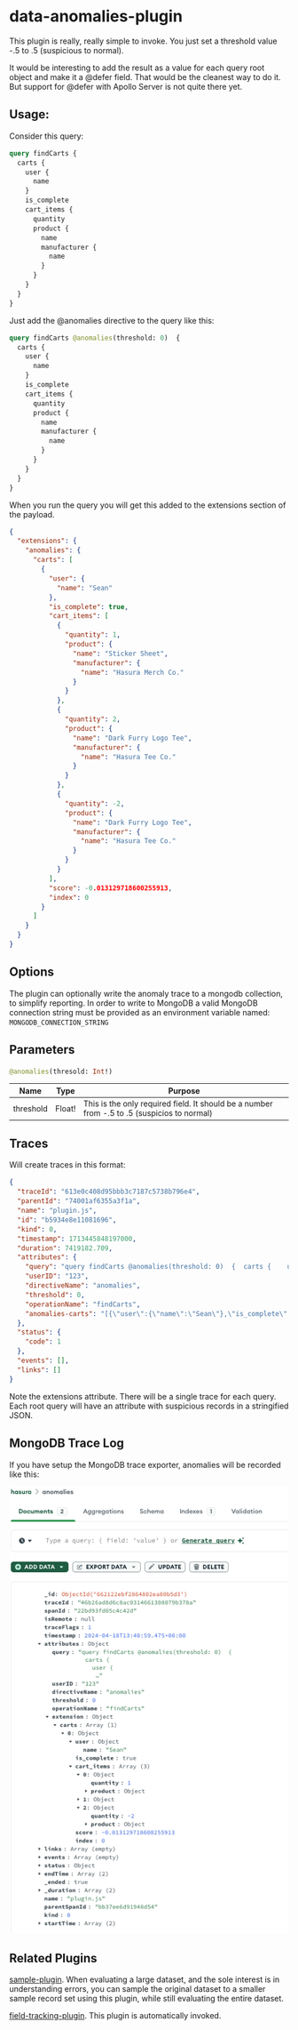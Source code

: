 # data-anomalies-plugin

This plugin is really, really simple to invoke. You just set a threshold value -.5 to .5 (suspicious to normal).

It would be interesting to add the result as a value for each query root object and make it a @defer field.
That would be the cleanest way to do it. But support for @defer with Apollo Server is not quite there
yet.

## Usage:

Consider this query:

```graphql
query findCarts {
  carts {
    user {
      name
    }
    is_complete
    cart_items {
      quantity
      product {
        name
        manufacturer {
          name
        }
      }
    }
  }
}
```

Just add the @anomalies directive to the query like this:

```graphql
query findCarts @anomalies(threshold: 0)  {
  carts {
    user {
      name
    }
    is_complete
    cart_items {
      quantity
      product {
        name
        manufacturer {
          name
        }
      }
    }
  }
}
```

When you run the query you will get this added to the extensions section of the payload.

```json
{
  "extensions": {
    "anomalies": {
      "carts": [
        {
          "user": {
            "name": "Sean"
          },
          "is_complete": true,
          "cart_items": [
            {
              "quantity": 1,
              "product": {
                "name": "Sticker Sheet",
                "manufacturer": {
                  "name": "Hasura Merch Co."
                }
              }
            },
            {
              "quantity": 2,
              "product": {
                "name": "Dark Furry Logo Tee",
                "manufacturer": {
                  "name": "Hasura Tee Co."
                }
              }
            },
            {
              "quantity": -2,
              "product": {
                "name": "Dark Furry Logo Tee",
                "manufacturer": {
                  "name": "Hasura Tee Co."
                }
              }
            }
          ],
          "score": -0.013129718600255913,
          "index": 0
        }
      ]
    }
  }
}
```

## Options

The plugin can optionally write the anomaly trace
to a mongodb collection, to simplify reporting. In order to write to MongoDB a valid
MongoDB connection string must be provided as an environment variable named: `MONGODB_CONNECTION_STRING`

## Parameters

```graphql
@anomalies(thresold: Int!)
```

| Name      | Type   | Purpose                                                                                     |
|-----------|--------|---------------------------------------------------------------------------------------------|
| threshold | Float! | This is the only required field. It should be a number from -.5 to .5 (suspicios to normal) |

## Traces

Will create traces in this format:

```json
{
  "traceId": "613e0c408d95bbb3c7187c5738b796e4",
  "parentId": "74001af6355a3f1a",
  "name": "plugin.js",
  "id": "b5934e8e11081696",
  "kind": 0,
  "timestamp": 1713445848197000,
  "duration": 7419182.709,
  "attributes": {
    "query": "query findCarts @anomalies(threshold: 0)  {  carts {    user {      name    }    is_complete    cart_items {      quantity      product {        name        manufacturer {          name        }      }    }  }} ",
    "userID": "123",
    "directiveName": "anomalies",
    "threshold": 0,
    "operationName": "findCarts",
    "anomalies-carts": "[{\"user\":{\"name\":\"Sean\"},\"is_complete\":true,\"cart_items\":[{\"quantity\":1,\"product\":{\"name\":\"Sticker Sheet\",\"manufacturer\":{\"name\":\"Hasura Merch Co.\"}}},{\"quantity\":2,\"product\":{\"name\":\"Dark Furry Logo Tee\",\"manufacturer\":{\"name\":\"Hasura Tee Co.\"}}},{\"quantity\":-2,\"product\":{\"name\":\"Dark Furry Logo Tee\",\"manufacturer\":{\"name\":\"Hasura Tee Co.\"}}}],\"score\":-0.013129718600255913,\"index\":0}]"
  },
  "status": {
    "code": 1
  },
  "events": [],
  "links": []
}

```

Note the extensions attribute. There will be a single trace for each query. Each root query will have an attribute with suspicious records in a stringified JSON.

## MongoDB Trace Log

If you have setup the MongoDB trace exporter, anomalies will be recorded like this:

![Anomalies](../../../docs/images/anomalies.png)

## Related Plugins

[sample-plugin](../sample-plugin/README.md). When evaluating a large dataset, and the sole interest is in understanding errors, you can sample the
original dataset to a smaller sample record set using this plugin, while still evaluating the entire dataset.

[field-tracking-plugin](../field-tracking-plugin/README.md). This plugin is automatically invoked.

